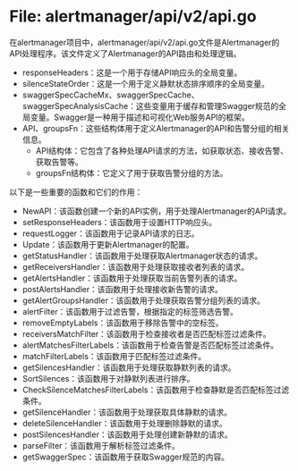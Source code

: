 # File: alertmanager/api/v2/api.go

在alertmanager项目中，alertmanager/api/v2/api.go文件是Alertmanager的API处理程序。该文件定义了Alertmanager的API路由和处理逻辑。

- responseHeaders：这是一个用于存储API响应头的全局变量。
- silenceStateOrder：这是一个用于定义静默状态排序顺序的全局变量。
- swaggerSpecCacheMx、swaggerSpecCache、swaggerSpecAnalysisCache：这些变量用于缓存和管理Swagger规范的全局变量。Swagger是一种用于描述和可视化Web服务API的框架。
- API、groupsFn：这些结构体用于定义Alertmanager的API和告警分组的相关信息。
  - API结构体：它包含了各种处理API请求的方法，如获取状态、接收告警、获取告警等。
  - groupsFn结构体：它定义了用于获取告警分组的方法。

以下是一些重要的函数和它们的作用：

- NewAPI：该函数创建一个新的API实例，用于处理Alertmanager的API请求。
- setResponseHeaders：该函数用于设置HTTP响应头。
- requestLogger：该函数用于记录API请求的日志。
- Update：该函数用于更新Alertmanager的配置。
- getStatusHandler：该函数用于处理获取Alertmanager状态的请求。
- getReceiversHandler：该函数用于处理获取接收者列表的请求。
- getAlertsHandler：该函数用于处理获取当前告警列表的请求。
- postAlertsHandler：该函数用于处理接收新告警的请求。
- getAlertGroupsHandler：该函数用于处理获取告警分组列表的请求。
- alertFilter：该函数用于过滤告警，根据指定的标签筛选告警。
- removeEmptyLabels：该函数用于移除告警中的空标签。
- receiversMatchFilter：该函数用于检查接收者是否匹配标签过滤条件。
- alertMatchesFilterLabels：该函数用于检查告警是否匹配标签过滤条件。
- matchFilterLabels：该函数用于匹配标签过滤条件。
- getSilencesHandler：该函数用于处理获取静默列表的请求。
- SortSilences：该函数用于对静默列表进行排序。
- CheckSilenceMatchesFilterLabels：该函数用于检查静默是否匹配标签过滤条件。
- getSilenceHandler：该函数用于处理获取具体静默的请求。
- deleteSilenceHandler：该函数用于处理删除静默的请求。
- postSilencesHandler：该函数用于处理创建新静默的请求。
- parseFilter：该函数用于解析标签过滤条件。
- getSwaggerSpec：该函数用于获取Swagger规范的内容。

